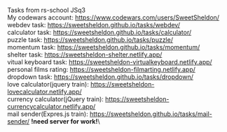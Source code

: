 Tasks from rs-school JSq3\
My codewars account: https://www.codewars.com/users/SweetSheldon/ \
webdev task: https://sweetsheldon.github.io/tasks/webdev/ \
calculator task: https://sweetsheldon.github.io/tasks/calculator/ \
puzzle task: https://sweetsheldon.github.io/tasks/puzzle/ \
momentum task: https://sweetsheldon.github.io/tasks/momentum/ \
shelter task: https://sweetsheldon-shelter.netlify.app/ \
vitual keyboard task: https://sweetsheldon-virtualkeyboard.netlify.app/ \
personal films rating: https://sweetsheldon-filmarting.netlify.app/ \
dropdown task: https://sweetsheldon.github.io/tasks/dropdown/ \
love calculator(jquery train): https://sweetsheldon-lovecalculator.netlify.app/  \
currency calculator(jQuery train): https://sweetsheldon-currencycalculator.netlify.app/  \
mail sender(Expres.js train): https://sweetsheldon.github.io/tasks/mail-sender/ <b>!need server for work!</b>\
